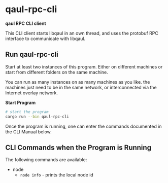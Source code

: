 # qaul-rpc-cli

**qaul RPC CLI client**

This CLI client starts libqaul in an own thread, and uses the protobuf RPC interface to communicate with libqaul.


## Run qaul-rpc-cli

Start at least two instances of this program. Either on different machines or start from different folders on the same machine.

You can run as many instances on as many machines as you like. the machines just need to be in the same network, or interconnected via the Internet overlay network.


**Start Program**

```sh
# start the program
cargo run --bin qaul-rpc-cli
```

Once the program is running, one can enter the commands documented in the CLI Manual below.


## CLI Commands when the Program is Running

The following commands are available:

* node
  * `node info` - prints the local node id
